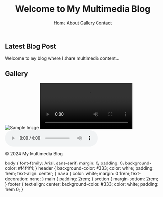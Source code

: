 <!DOCTYPE html>
<html lang="en">
<head>
    <meta charset="UTF-8">
    <meta name="viewport" content="width=device-width, initial-scale=1.0">
    <title>My Multimedia Blog</title>
    <link rel="stylesheet" href="styles.css">
</head>
<body>
    <header>
        <h1>Welcome to My Multimedia Blog</h1>
        <nav>
            <a href="#home">Home</a>
            <a href="#about">About</a>
            <a href="#gallery">Gallery</a>
            <a href="#contact">Contact</a>
        </nav>
    </header>
    <main>
        <section id="home">
            <h2>Latest Blog Post</h2>
            <p>Welcome to my blog where I share multimedia content...</p>
        </section>
        <section id="gallery">
            <h2>Gallery</h2>
            <img src="image.jpg" alt="Sample Image">
            <video controls>
                <source src="video.mp4" type="video/mp4">
                Your browser does not support the video tag.
            </video>
            <audio controls>
                <source src="audio.mp3" type="audio/mpeg">
                Your browser does not support the audio element.
            </audio>
        </section>
    </main>
    <footer>
        <p>© 2024 My Multimedia Blog</p>
    </footer>
</body>
</html>



body {
    font-family: Arial, sans-serif;
    margin: 0;
    padding: 0;
    background-color: #f4f4f4;
}
header {
    background-color: #333;
    color: white;
    padding: 1rem;
    text-align: center;
}
nav a {
    color: white;
    margin: 0 1rem;
    text-decoration: none;
}
main {
    padding: 2rem;
}
section {
    margin-bottom: 2rem;
}
footer {
    text-align: center;
    background-color: #333;
    color: white;
    padding: 1rem 0;
}